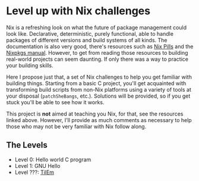 # Level up with Nix challenges

Nix is a refreshing look on what the future of package management
could look like.  Declarative, deterministic, purely functional, able
to handle packages of different versions and build systems of all
kinds.  The documentation is also very good, there's resources such as
[Nix Pills](https://nixos.org/nixos/nix-pills/) and the [Nixpkgs
manual](https://nixos.org/nixpkgs/manual/).  However, to get from
reading those resources to building real-world projects can seem
daunting.  If only there was a way to practice your building skills.

Here I propose just that, a set of Nix challenges to help you get
familiar with building things.  Starting from a basic C project,
you'll get acquainted with transforming build scripts from non-Nix
platforms using a variety of tools at your disposal (`patchSheBangs`,
etc.).  Solutions will be provided, so if you get stuck you'll be able
to see how it works.

This project is **not** aimed at teaching you Nix, for that, see the
resources linked above.  However, I'll provide as much comments as
necessary to help those who may not be very familiar with Nix follow
along.


## The Levels
- Level 0: Hello world C program
- Level 1: GNU Hello
- Level ???: [TilEm](http://lpg.ticalc.org/prj_tilem/)

